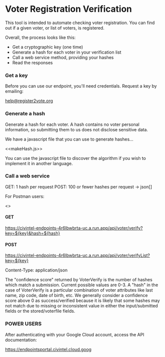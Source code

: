 # Voter Registration Verification

This tool is intended to automate checking voter registration.  You can find out if a given voter, or list of voters, is registered.

Overall, the process looks like this:

* Get a cryptographic key (one time)
* Generate a hash for each voter in your verification list
* Call a web service method, providing your hashes
* Read the responses

### Get a key

Before you can use our endpoint, you'll need credentials.  Request a key by emailing:

help@register2vote.org

### Generate a hash

Generate a hash for each voter.  A hash contains no voter personal information, so submitting them to us does not disclose sensitive data.

We have a javascript file that you can use to generate hashes...

  <<makeHash.js>>

You can use the javascript file to discover the algorithm if you wish to implement it in another language.

### Call a web service

GET: 1 hash per request
POST: 100 or fewer hashes per request -> json[]

For Postman users:

  <<Postman config>>

#### GET

https://civintel-endpoints-4r6lbwbrta-uc.a.run.app/api/voter/verify?key=${key}&hash=${hash}


#### POST
https://civintel-endpoints-4r6lbwbrta-uc.a.run.app/api/voter/verifyList?key=${key}

Content-Type: application/json

The "confidence score" returned by VoterVerify is the number of hashes which match a submission.  Current possible values are 0-3.  A "hash" in the case of VoterVerify is a particular combination of voter attributes like last name, zip code, date of birth, etc.  We generally consider a confidence score above 0 as success/verified because it is likely that some hashes may not match due to missing or inconsistent value in either the input/submitted fields or the stored/voterfile fields.

### POWER USERS

After authenticating with your Google Cloud account, access the API documentation:

https://endpointsportal.civintel.cloud.goog
